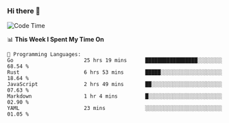 ### Hi there 👋

<!--
**CrazyCollin/crazycollin** is a ✨ _special_ ✨ repository because its `README.md` (this file) appears on your GitHub profile.

Here are some ideas to get you started:

- 🔭 I’m currently working on ...
- 🌱 I’m currently learning ...
- 👯 I’m looking to collaborate on ...
- 🤔 I’m looking for help with ...
- 💬 Ask me about ...
- 📫 How to reach me: ...
- 😄 Pronouns: ...
- ⚡ Fun fact: ...
-->

<!--START_SECTION:waka-->
![Code Time](http://img.shields.io/badge/Code%20Time-886%20hrs%2052%20mins-blue)

📊 **This Week I Spent My Time On** 

```text
💬 Programming Languages: 
Go                       25 hrs 19 mins      █████████████████░░░░░░░░   68.54 % 
Rust                     6 hrs 53 mins       █████░░░░░░░░░░░░░░░░░░░░   18.64 % 
JavaScript               2 hrs 49 mins       ██░░░░░░░░░░░░░░░░░░░░░░░   07.63 % 
Markdown                 1 hr 4 mins         █░░░░░░░░░░░░░░░░░░░░░░░░   02.90 % 
YAML                     23 mins             ░░░░░░░░░░░░░░░░░░░░░░░░░   01.05 % 
```


<!--END_SECTION:waka-->
